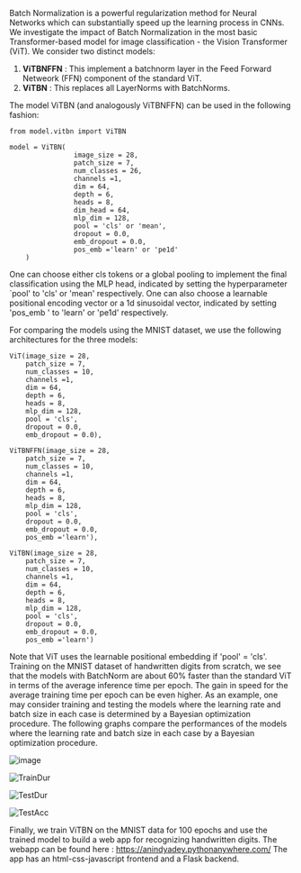 
Batch Normalization is a powerful regularization method for Neural Networks which can 
substantially speed up the learning process in CNNs. We investigate the impact of Batch Normalization 
in the most basic Transformer-based model for image classification - the Vision Transformer (ViT). 
We consider two distinct models:

1. **ViTBNFFN** : This implement a batchnorm layer in the Feed Forward Netweork (FFN) component of the standard ViT.
2. **ViTBN** : This replaces all LayerNorms with BatchNorms.


The model ViTBN (and analogously ViTBNFFN) can be used in the following fashion:

```
from model.vitbn import ViTBN

model = ViTBN(
                image_size = 28,
                patch_size = 7,
                num_classes = 26,
                channels =1,
                dim = 64,
                depth = 6,
                heads = 8,
                dim_head = 64,
                mlp_dim = 128,
                pool = 'cls' or 'mean',
                dropout = 0.0,
                emb_dropout = 0.0,
                pos_emb ='learn' or 'pe1d'
    )
```
One can choose either cls tokens or a global pooling to implement the final classification using the MLP head, indicated 
by setting the hyperparameter `pool' to 'cls' or 'mean' respectively. One can also choose a learnable positional encoding vector or a 1d 
sinusoidal vector, indicated by setting 'pos_emb ' to 'learn' or 'pe1d' respectively.



For comparing the models using the MNIST dataset, we use the following architectures for the three models:
```
ViT(image_size = 28,
    patch_size = 7,
    num_classes = 10,
    channels =1,
    dim = 64,
    depth = 6,
    heads = 8,
    mlp_dim = 128,
    pool = 'cls',
    dropout = 0.0,
    emb_dropout = 0.0),

ViTBNFFN(image_size = 28,
    patch_size = 7,
    num_classes = 10,
    channels =1,
    dim = 64,
    depth = 6,
    heads = 8,
    mlp_dim = 128,
    pool = 'cls',
    dropout = 0.0,
    emb_dropout = 0.0,
    pos_emb ='learn'),

ViTBN(image_size = 28,
    patch_size = 7,
    num_classes = 10,
    channels =1,
    dim = 64,
    depth = 6,
    heads = 8,
    mlp_dim = 128,
    pool = 'cls',
    dropout = 0.0,
    emb_dropout = 0.0,
    pos_emb ='learn')

```
Note that ViT uses the learnable positional embedding if 'pool' = 'cls'. 
Training on the MNIST dataset of handwritten digits from scratch, we see that the models with BatchNorm are 
about 60% faster than the standard ViT in terms of the average inference time per epoch. 
The gain in speed for the average training time per epoch can be even higher. As an example, one may consider 
training and testing the models where the learning rate and batch size in each case is determined by a Bayesian optimization 
procedure. 
The following graphs compare 
the performances of the models where the learning rate and batch size in each case by a Bayesian optimization 
procedure. 

![image](https://github.com/user-attachments/assets/ea3ae9fa-bd91-44c8-a0a2-3807953c8a00)



![TrainDur](https://github.com/anindyahepth/BatchNorm_in_Transformers_CV/assets/129802283/d1a0a7fd-f6e1-4e64-8872-a1520a64460b)


![TestDur](https://github.com/anindyahepth/BatchNorm_in_Transformers_CV/assets/129802283/5d446ef1-11c7-446f-8020-9af584df01ac)

![TestAcc](https://github.com/anindyahepth/BatchNorm_in_Transformers_CV/assets/129802283/91bab246-f389-48ea-9713-793e47ff6f5b)


Finally, we train ViTBN on the MNIST data for 100 epochs and use the trained model to 
build a web app for recognizing handwritten digits. The webapp can be found 
here : https://anindyadey.pythonanywhere.com/
The app has an html-css-javascript frontend and a Flask backend. 





